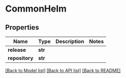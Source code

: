 # CommonHelm

## Properties
Name | Type | Description | Notes
------------ | ------------- | ------------- | -------------
**release** | **str** |  | 
**repository** | **str** |  | 

[[Back to Model list]](../README.md#documentation-for-models) [[Back to API list]](../README.md#documentation-for-api-endpoints) [[Back to README]](../README.md)

